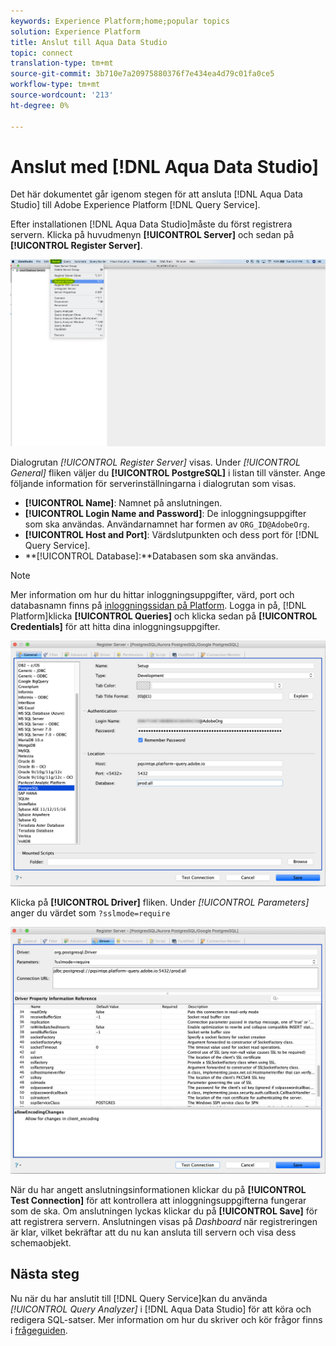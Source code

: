 ```yaml
---
keywords: Experience Platform;home;popular topics
solution: Experience Platform
title: Anslut till Aqua Data Studio
topic: connect
translation-type: tm+mt
source-git-commit: 3b710e7a20975880376f7e434ea4d79c01fa0ce5
workflow-type: tm+mt
source-wordcount: '213'
ht-degree: 0%

---
```



# Anslut med [!DNL Aqua Data Studio]

Det här dokumentet går igenom stegen för att ansluta [!DNL Aqua Data Studio] till Adobe Experience Platform [!DNL Query Service].

Efter installationen [!DNL Aqua Data Studio]måste du först registrera servern. Klicka på huvudmenyn **[!UICONTROL Server]** och sedan på **[!UICONTROL Register Server]**.

![](../images/clients/aqua-data-studio/register-server.png)

Dialogrutan *[!UICONTROL Register Server]* visas. Under *[!UICONTROL General]* fliken väljer du **[!UICONTROL PostgreSQL]** i listan till vänster. Ange följande information för serverinställningarna i dialogrutan som visas.

- **[!UICONTROL Name]**: Namnet på anslutningen.
- **[!UICONTROL Login Name and Password]**: De inloggningsuppgifter som ska användas. Användarnamnet har formen av `ORG_ID@AdobeOrg`.
- **[!UICONTROL Host and Port]**: Värdslutpunkten och dess port för [!DNL Query Service].
- **[!UICONTROL Database]:**Databasen som ska användas.

>[!NOTE]
>
>Mer information om hur du hittar inloggningsuppgifter, värd, port och databasnamn finns på [inloggningssidan på Platform](https://platform.adobe.com/query/configuration). Logga in på, [!DNL Platform]klicka **[!UICONTROL Queries]** och klicka sedan på **[!UICONTROL Credentials]** för att hitta dina inloggningsuppgifter.

![](../images/clients/aqua-data-studio/register-server-general-tab.png)

Klicka på **[!UICONTROL Driver]** fliken. Under *[!UICONTROL Parameters]* anger du värdet som `?sslmode=require`

![](../images/clients/aqua-data-studio/register-server-driver-tab.png)

När du har angett anslutningsinformationen klickar du på **[!UICONTROL Test Connection]** för att kontrollera att inloggningsuppgifterna fungerar som de ska. Om anslutningen lyckas klickar du på **[!UICONTROL Save]** för att registrera servern. Anslutningen visas på *Dashboard* när registreringen är klar, vilket bekräftar att du nu kan ansluta till servern och visa dess schemaobjekt.

## Nästa steg

Nu när du har anslutit till [!DNL Query Service]kan du använda *[!UICONTROL Query Analyzer]* i [!DNL Aqua Data Studio] för att köra och redigera SQL-satser. Mer information om hur du skriver och kör frågor finns i [frågeguiden](../creating-queries/creating-queries.md).